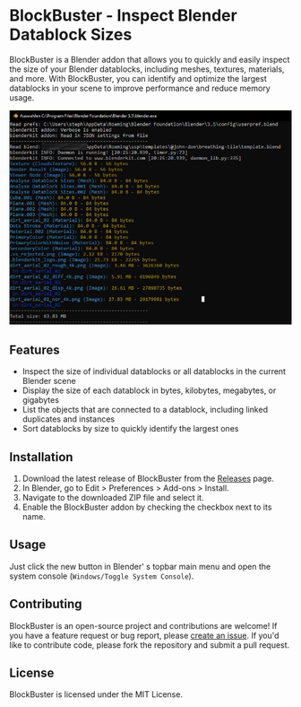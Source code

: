 # BlockBuster - Inspect Blender Datablock Sizes

BlockBuster is a Blender addon that allows you to quickly and easily inspect the size of your Blender datablocks, including meshes, textures, materials, and more. With BlockBuster, you can identify and optimize the largest datablocks in your scene to improve performance and reduce memory usage.


![BlockBuster Console Ouput](console.jpg)


## Features

- Inspect the size of individual datablocks or all datablocks in the current Blender scene
- Display the size of each datablock in bytes, kilobytes, megabytes, or gigabytes
- List the objects that are connected to a datablock, including linked duplicates and instances
- Sort datablocks by size to quickly identify the largest ones

## Installation

1. Download the latest release of BlockBuster from the [Releases](https://github.com/s-a/BlockBuster/releases) page.
2. In Blender, go to Edit > Preferences > Add-ons > Install.
3. Navigate to the downloaded ZIP file and select it.
4. Enable the BlockBuster addon by checking the checkbox next to its name.

## Usage

Just click the new button in Blender' s topbar main menu and open the system console (`Windows/Toggle System Console`).

## Contributing

BlockBuster is an open-source project and contributions are welcome! If you have a feature request or bug report, please [create an issue](https://github.com/s-a/blockbuster/issues). If you'd like to contribute code, please fork the repository and submit a pull request.

## License

BlockBuster is licensed under the MIT License.